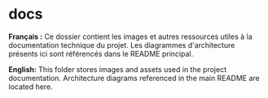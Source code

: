 # docs

**Français :** Ce dossier contient les images et autres ressources utiles à la documentation technique du projet. Les diagrammes d'architecture présents ici sont référencés dans le README principal.

**English:** This folder stores images and assets used in the project documentation. Architecture diagrams referenced in the main README are located here.
